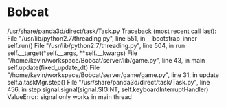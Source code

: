 Bobcat
======
/usr/share/panda3d/direct/task/Task.py
Traceback (most recent call last):
  File "/usr/lib/python2.7/threading.py", line 551, in __bootstrap_inner
    self.run()
  File "/usr/lib/python2.7/threading.py", line 504, in run
    self.__target(*self.__args, **self.__kwargs)
  File "/home/kevin/workspace/Bobcat/server/lib/game.py", line 43, in main
    self.update(fixed_update_dt)
  File "/home/kevin/workspace/Bobcat/server/game/game.py", line 31, in update
    self.a.taskMgr.step()
  File "/usr/share/panda3d/direct/task/Task.py", line 456, in step
    signal.signal(signal.SIGINT, self.keyboardInterruptHandler)
ValueError: signal only works in main thread